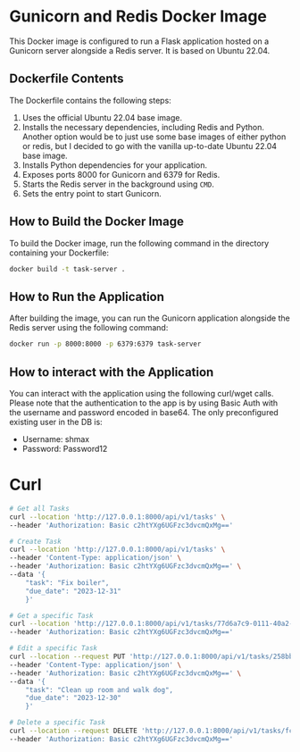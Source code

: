 # Gunicorn and Redis Docker Image

This Docker image is configured to run a Flask application hosted on a Gunicorn server alongside a Redis server. It is based on Ubuntu 22.04.

## Dockerfile Contents

The Dockerfile contains the following steps:

1. Uses the official Ubuntu 22.04 base image.
2. Installs the necessary dependencies, including Redis and Python. Another option would be to just use some base images of either python or redis, but I decided to go with the vanilla up-to-date Ubuntu 22.04 base image.
3. Installs Python dependencies for your application.
4. Exposes ports 8000 for Gunicorn and 6379 for Redis.
5. Starts the Redis server in the background using `CMD`.
6. Sets the entry point to start Gunicorn.

## How to Build the Docker Image

To build the Docker image, run the following command in the directory containing your Dockerfile:

```bash
docker build -t task-server .
```

## How to Run the Application

After building the image, you can run the Gunicorn application alongside the Redis server using the following command:
```bash
docker run -p 8000:8000 -p 6379:6379 task-server
```

## How to interact with the Application

You can interact with the application using the following curl/wget calls.
Please note that the authentication to the app is by using Basic Auth with the username and password encoded in base64.
The only preconfigured existing user in the DB is:
- Username: shmax
- Password: Password12

# Curl
```bash
# Get all Tasks
curl --location 'http://127.0.0.1:8000/api/v1/tasks' \
--header 'Authorization: Basic c2htYXg6UGFzc3dvcmQxMg=='
```

```bash
# Create Task
curl --location 'http://127.0.0.1:8000/api/v1/tasks' \
--header 'Content-Type: application/json' \
--header 'Authorization: Basic c2htYXg6UGFzc3dvcmQxMg==' \
--data '{
    "task": "Fix boiler",
    "due_date": "2023-12-31"
    }'
```

```bash
# Get a specific Task
curl --location 'http://127.0.0.1:8000/api/v1/tasks/77d6a7c9-0111-40a2-a731-6a67703fd72d' \
--header 'Authorization: Basic c2htYXg6UGFzc3dvcmQxMg=='
```

```bash
# Edit a specific Task
curl --location --request PUT 'http://127.0.0.1:8000/api/v1/tasks/258bbee9-b180-4703-8c99-0226e34afdb2' \
--header 'Content-Type: application/json' \
--header 'Authorization: Basic c2htYXg6UGFzc3dvcmQxMg==' \
--data '{
    "task": "Clean up room and walk dog",
    "due_date": "2023-12-30"
    }'
```

```bash
# Delete a specific Task
curl --location --request DELETE 'http://127.0.0.1:8000/api/v1/tasks/fc8af887-fa27-4153-9d8c-bd97029408bc' \
--header 'Authorization: Basic c2htYXg6UGFzc3dvcmQxMg=='
```
